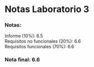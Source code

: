 # Notas Laboratorio 3

### Notas:  
Informe (10%): 6.5  
Requisitos no funcionales (20%): 6.6  
Requisitos funcionales (70%): 6.6  

### Nota final: 6.6
